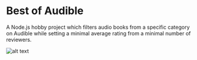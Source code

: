 # Best of Audible
A Node.js hobby project which filters audio books from a specific category on Audible while setting a minimal average rating from a minimal number of reviewers.

![alt text](https://github.com/jannden/best-of-audible/showcase.gif "A GIF image showing the functionality of the App.")
